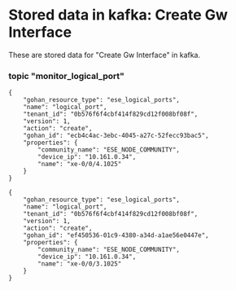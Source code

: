 # Stored data in kafka: Create Gw Interface

These are stored data for "Create Gw Interface" in kafka.

### topic "monitor_logical_port"
```
{
    "gohan_resource_type": "ese_logical_ports",
    "name": "logical_port",
    "tenant_id": "0b576f6f4cbf414f829cd12f008bf08f",
    "version": 1,
    "action": "create",
    "gohan_id": "ecb4c4ac-3ebc-4045-a27c-52fecc93bac5",
    "properties": {
        "community_name": "ESE_NODE_COMMUNITY",
        "device_ip": "10.161.0.34",
        "name": "xe-0/0/4.1025"
    }
}
```
```
{
    "gohan_resource_type": "ese_logical_ports",
    "name": "logical_port",
    "tenant_id": "0b576f6f4cbf414f829cd12f008bf08f",
    "version": 1,
    "action": "create",
    "gohan_id": "ef450536-01c9-4380-a34d-a1ae56e0447e",
    "properties": {
        "community_name": "ESE_NODE_COMMUNITY",
        "device_ip": "10.161.0.34",
        "name": "xe-0/0/3.1025"
    }
}
```
